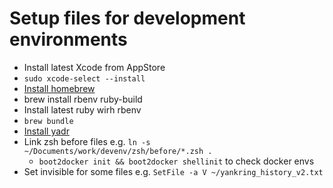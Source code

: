 # Setup files for development environments

- Install latest Xcode from AppStore
- ```sudo xcode-select --install```
- [Install homebrew](http://brew.sh)
- brew install rbenv ruby-build
- Install latest ruby wirh rbenv
- ```brew bundle```
- [Install yadr](https://github.com/skwp/dotfiles)
- Link zsh before files e.g. ```ln -s ~/Documents/work/devenv/zsh/before/*.zsh .```
  - ```boot2docker init && boot2docker shellinit``` to check docker envs
- Set invisible for some files e.g. ```SetFile -a V ~/yankring_history_v2.txt```

